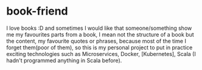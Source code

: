 # book-friend
I love books :D and sometimes I would like that someone/something show me my favourites parts from a book, I mean not the structure of a book but the content, my favourite quotes or phrases, because most of the time I forget them(poor of them), so this is my personal project to put in practice exciting technologies such as Microservices, Docker, [Kubernetes], Scala (I hadn't programmed anything in Scala before).
